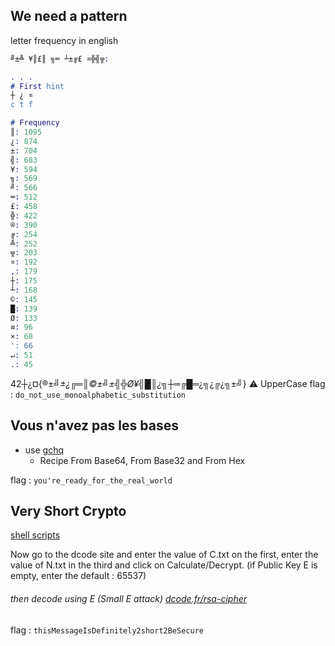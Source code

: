 ## We need a pattern
letter frequency in english
```erlang
╝±╩ ¥║£║ ╗═ ┴±╔£ ¤╬╣╦:

. . .
# First hint
┼ ¿ ¤
c t f

# Frequency
║: 1095
¿: 874
±: 704
╣: 683
¥: 594
╗: 569
╝: 566
═: 512
£: 458
╬: 422
®: 390
╔: 254
╩: 252
╦: 203
¤: 192
,: 179
┼: 175
┴: 168
©: 145
█: 139
Ø: 133
≡: 96
×: 68
': 66
↵: 51
.: 45
```

42┼¿¤{®±_╝±¿_╔═║_©±╝±╣╬Ø¥╣█║¿╗┼_═╔█═¿╗¿╔¿╗±╝}
⚠️ UpperCase
flag : ``
do_not_use_monoalphabetic_substitution
``

## Vous n'avez pas les bases
- use [gchq](http://gchq.github.io/CyberChef)
  - Recipe From Base64, From Base32 and From Hex

flag : ``
you're_ready_for_the_real_world
``


## Very Short Crypto

[shell scripts](https://github.com/GuillaumeDupuy/CTF/blob/main/42CTF/scripts/find_rsa.sh)

Now go to the dcode site and enter the value of C.txt on the first, enter the value of N.txt in the third and click on Calculate/Decrypt. (if Public Key E is empty, enter the default : 65537)

###### then decode using E (Small E attack) [dcode.fr/rsa-cipher](https://www.dcode.fr/rsa-cipher)

flag : ``
thisMessageIsDefinitely2short2BeSecure
``